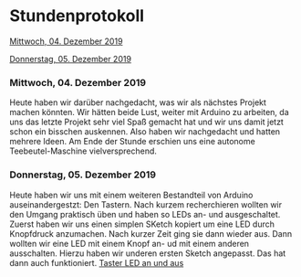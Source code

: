 # Stundenprotokoll

[Mittwoch, 04. Dezember 2019](#1)

[Donnerstag, 05. Dezember 2019](#2)


### <a name="1"></a>Mittwoch, 04. Dezember 2019

Heute haben wir darüber nachgedacht, was wir als nächstes Projekt machen könnten. Wir hätten beide Lust, weiter mit Arduino zu arbeiten, da uns das letzte Projekt sehr viel Spaß gemacht hat und wir uns damit jetzt schon ein bisschen auskennen. Also haben wir nachgedacht und hatten mehrere Ideen. Am Ende der Stunde erschien uns eine autonome Teebeutel-Maschine vielversprechend. 


### <a name="2"></a>Donnerstag, 05. Dezember 2019

Heute  haben wir uns mit einem weiteren Bestandteil von Arduino auseinandergestzt: Den Tastern. Nach kurzem recherchieren wollten wir den Umgang praktisch üben und haben so LEDs an- und ausgeschaltet. Zuerst haben wir uns einen simplen SKetch kopiert um eine LED durch Knopfdruck anzumachen. Nach kurzer Zeit ging sie dann wieder aus. Dann wollten wir eine LED mit einem Knopf an- ud mit einem anderen ausschalten. Hierzu haben wir underen ersten Sketch angepasst. Das hat dann auch funktioniert.
[Taster LED an und aus](https://github.com/dennis602/Stundenprotokoll-II/blob/master/LED_Taster_AN_AUS.PNG?raw=true)
